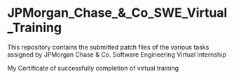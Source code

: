 # JPMorgan_Chase_&_Co_SWE_Virtual_Training
This repository contains the submitted patch files of the various tasks assigned by JPMorgan Chase &amp; Co. Software Engineering Virtual Internship


My Certificate of successfully completion of virtual training

